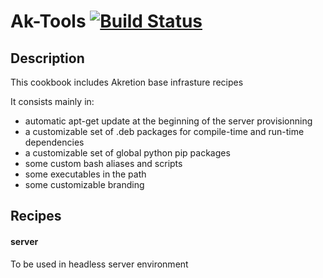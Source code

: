 # <a name="title"></a> Ak-Tools [![Build Status](https://secure.travis-ci.org/akretion/ak-tools.png?branch=master)](http://travis-ci.org/akretion/ak-tools)

## <a name="description"></a> Description

This cookbook includes Akretion base infrasture recipes

It consists mainly in:

* automatic apt-get update at the beginning of the server provisionning
* a customizable set of .deb packages for compile-time and run-time dependencies
* a customizable set of global python pip packages
* some custom bash aliases and scripts
* some executables in the path
* some customizable branding

## Recipes

#### server

To be used in headless server environment
